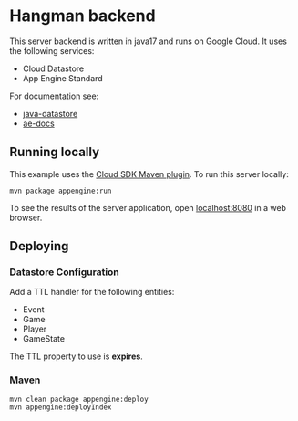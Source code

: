 # Hangman backend

This server backend is written in java17 and runs on Google Cloud. It uses the following services:

* Cloud Datastore
* App Engine Standard

For documentation see:

* [java-datastore](https://cloud.google.com/appengine/docs/java/datastore/)
* [ae-docs](https://cloud.google.com/appengine/docs/standard/java-gen2/services/access)

## Running locally

This example uses the
[Cloud SDK Maven plugin](https://cloud.google.com/appengine/docs/java/tools/using-maven).
To run this server locally:

```
mvn package appengine:run
```

To see the results of the server application, open
[localhost:8080](http://localhost:8080) in a web browser.

## Deploying

### Datastore Configuration

Add a TTL handler for the following entities:

* Event
* Game
* Player
* GameState

The TTL property to use is **expires**.


### Maven

```
mvn clean package appengine:deploy
mvn appengine:deployIndex

```
